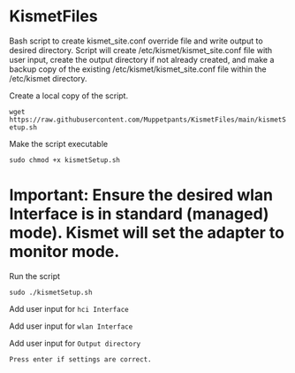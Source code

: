 # KismetFiles
Bash script to create kismet_site.conf override file and write output to desired directory. Script will create /etc/kismet/kismet_site.conf file with user input, create the output directory if not already created, and make a backup copy of the existing /etc/kismet/kismet_site.conf file within the /etc/kismet directory.


Create a local copy of the script.

```wget https://raw.githubusercontent.com/Muppetpants/KismetFiles/main/kismetSetup.sh```

Make the script executable

```sudo chmod +x kismetSetup.sh```

# Important: Ensure the desired wlan Interface is in standard (managed) mode). Kismet will set the adapter to monitor mode. 

Run the script

```sudo ./kismetSetup.sh```

Add user input for ```hci Interface```

Add user input for ```wlan Interface```

Add user input for ```Output directory```

```Press enter if settings are correct. ```
